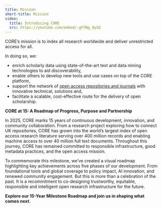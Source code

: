 ```yaml
---
title: Mission
short-title: Mission
video:
  title: Introducing CORE
  src: https://youtube.com/embed/-gFYNg_8ySQ
---
```

CORE’s mission is to index all research worldwide
and deliver unrestricted access for all.

In doing so, we:

* enrich scholarly data using state-of-the-art text and data mining
  technologies to aid  discoverability,
* enable others to develop new tools and use cases on top
  of the CORE platform,
* support the network of [open access repositories and journals](~how-core-supports-open-access)
  with innovative technical, solutions and,
* facilitate a scalable, cost-effective route for the delivery
  of open scholarship.



**CORE at 15: A Roadmap of Progress, Purpose and Partnership**

In 2025, CORE marks 15 years of continuous development, innovation, and community collaboration. From a research project exploring how to connect UK repositories, CORE has grown into the world’s largest index of open access research literature serving over 400 million records and enabling machine access to over 40 million full text documents. Throughout this journey, CORE has remained committed to responsible infrastructure, good metadata practices, and the open access mission.

To commemorate this milestone, we’ve created a visual roadmap highlighting key achievements across five phases of our development. From foundational tools and global coverage to policy impact, AI innovation, and renewed community engagement. But this is more than a celebration of the past. It is a recommitment to co-designing trustworthy, equitable, responsible and intelligent open research infrastructure for the future.

**Explore our 15-Year Milestone Roadmap and join us in shaping what comes next.**
